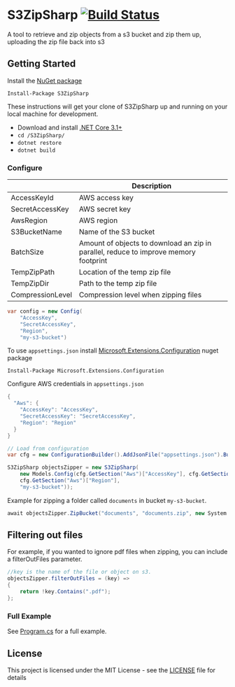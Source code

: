 # S3ZipSharp [![Build Status](https://travis-ci.org/SeanoNET/S3ZipSharp.svg?branch=master)](https://travis-ci.org/SeanoNET/S3ZipSharp)
A tool to retrieve and zip objects from a s3 bucket and zip them up, uploading the zip file back into s3

## Getting Started

Install the [NuGet package](https://www.nuget.org/packages/S3ZipSharp/)

`Install-Package S3ZipSharp`

These instructions will get your clone of S3ZipSharp up and running on your local machine for development.

- Download and install [.NET Core 3.1+](https://dotnet.microsoft.com/download) 
- `cd /S3ZipSharp/`
- `dotnet restore`
- `dotnet build`

### Configure 

| | Description|
|---|---|
| AccessKeyId | AWS access key |
| SecretAccessKey | AWS secret key |
| AwsRegion | AWS region |
| S3BucketName | Name of the S3 bucket |
| BatchSize | Amount of objects to download an zip in parallel, reduce to improve memory footprint |
| TempZipPath | Location of the temp zip file |
| TempZipDir | Path to the temp zip file |
| CompressionLevel | Compression level when zipping files |

```csharp
var config = new Config(
    "AccessKey", 
    "SecretAccessKey", 
    "Region", 
    "my-s3-bucket")
```

To use `appsettings.json` install [Microsoft.Extensions.Configuration](https://www.nuget.org/packages/Microsoft.Extensions.Configuration/) nuget package 

```
Install-Package Microsoft.Extensions.Configuration 
```

Configure AWS credentials in `appsettings.json`

```csharp
{
  "Aws": {
    "AccessKey": "AccessKey",
    "SecretAccessKey": "SecretAccessKey",
    "Region": "Region"
  }
}
```

```csharp
// Load from configuration
var cfg = new ConfigurationBuilder().AddJsonFile("appsettings.json").Build();

S3ZipSharp objectsZipper = new S3ZipSharp(
    new Models.Config(cfg.GetSection("Aws")["AccessKey"], cfg.GetSection("Aws")["SecretAccessKey"], 
    cfg.GetSection("Aws")["Region"], 
    "my-s3-bucket"));
```

Example for zipping a folder called `documents` in bucket `my-s3-bucket`.

```csharp
await objectsZipper.ZipBucket("documents", "documents.zip", new System.Threading.CancellationToken());
```

## Filtering out files

For example, if you wanted to ignore pdf files when zipping, you can include a filterOutFiles parameter.

```csharp
//key is the name of the file or object on s3.
objectsZipper.filterOutFiles = (key) =>
{
    return !key.Contains(".pdf");
};
```

### Full Example

See [Program.cs](S3ZipSharp.Example/Program.cs) for a full example.

## License

This project is licensed under the MIT License - see the [LICENSE](LICENSE) file for details